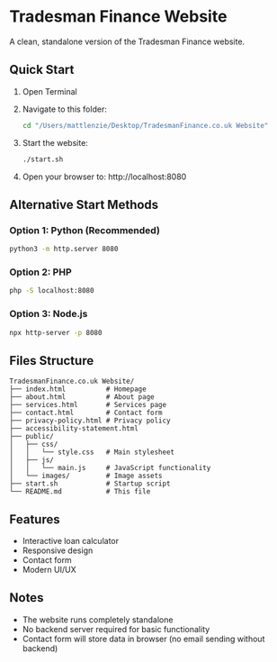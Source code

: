 # Tradesman Finance Website

A clean, standalone version of the Tradesman Finance website.

## Quick Start

1. Open Terminal
2. Navigate to this folder:
   ```bash
   cd "/Users/mattlenzie/Desktop/TradesmanFinance.co.uk Website"
   ```

3. Start the website:
   ```bash
   ./start.sh
   ```

4. Open your browser to: http://localhost:8080

## Alternative Start Methods

### Option 1: Python (Recommended)
```bash
python3 -m http.server 8080
```

### Option 2: PHP
```bash
php -S localhost:8080
```

### Option 3: Node.js
```bash
npx http-server -p 8080
```

## Files Structure

```
TradesmanFinance.co.uk Website/
├── index.html          # Homepage
├── about.html          # About page
├── services.html       # Services page
├── contact.html        # Contact form
├── privacy-policy.html # Privacy policy
├── accessibility-statement.html
├── public/
│   ├── css/
│   │   └── style.css   # Main stylesheet
│   ├── js/
│   │   └── main.js     # JavaScript functionality
│   └── images/         # Image assets
├── start.sh            # Startup script
└── README.md           # This file
```

## Features

- Interactive loan calculator
- Responsive design
- Contact form
- Modern UI/UX

## Notes

- The website runs completely standalone
- No backend server required for basic functionality
- Contact form will store data in browser (no email sending without backend)